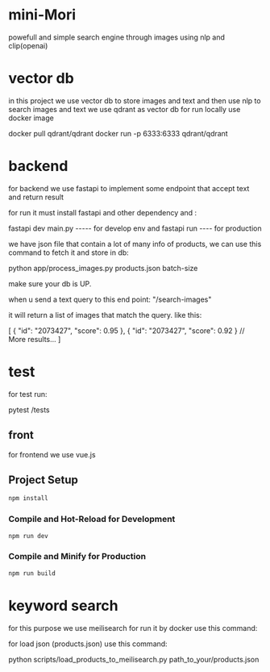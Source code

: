 # mini-Mori
powefull and simple search engine through images using nlp and clip(openai) 


# vector db

in this project we use vector db to store images and text and then use nlp to search images and text
we use qdrant as vector db
for run locally use docker image 

docker pull qdrant/qdrant
docker run -p 6333:6333 qdrant/qdrant

# backend 

for backend we use fastapi to implement some endpoint that accept text and return result 

for run it must install fastapi and other dependency and :

fastapi dev main.py ----- for develop env
and 
fastapi run ---- for production 


we have json file that contain a lot of many info of products,
we can use this command to fetch it and store in db:

python app/process_images.py products.json batch-size

make sure your db is UP.

when u send a text query to this end point:  "/search-images"

it will return a list of images that match the query. like this:

[
    {
        "id": "2073427",
        "score": 0.95
    },
    {
        "id": "2073427",
        "score": 0.92
    }
    // More results...
]

# test 

for test run:

pytest /tests


## front 

for frontend we use vue.js 


## Project Setup

```sh
npm install
```

### Compile and Hot-Reload for Development

```sh
npm run dev
```

### Compile and Minify for Production

```sh
npm run build
```


# keyword search 

for this purpose we use meilisearch
for run it by docker use this command:


for load json (products.json) use this command:

python scripts/load_products_to_meilisearch.py path_to_your/products.json
